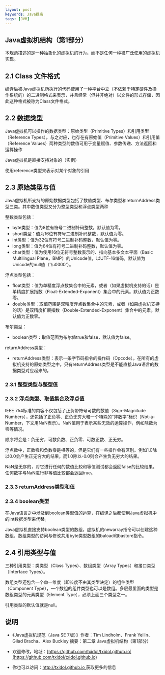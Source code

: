 ```yaml
---
layout: post
keywords: Java提高
tags: [JVM]
---
```


Java虚拟机结构（第1部分）
----------------- 
本规范描述的是一种抽象化的虚拟机的行为，而不是任何一种被广泛使用的虚拟机实现。

## 2.1 Class 文件格式

编译后被Java虚拟机所执行的代码使用了一种平台中立（不依赖于特定硬件及操作系统的）的二进制格式来表示，并且经常（但并非绝对）以文件的形式存储，因此这种格式被称为Class文件格式。

## 2.2 数据类型

Java虚拟机可以操作的数据类型：原始类型（Primitive Types）和引用类型（Reference Types）。与之对应，也存在有原始值（Primitive Values）和引用值（Reference Values）两种类型的数值可用于变量赋值、参数传递、方法返回和运算操作

Java虚拟机是直接支持对象的（实例） 

使用reference类型来表示对某个对象的引用

## 2.3 原始类型与值

Java虚拟机所支持的原始数据类型包括了数值类型、布尔类型和returnAddress类型三类。其中数值类型又分为整型类型和浮点类型两种

整数类型包括：

- byte类型：值为8位有符号二进制补码整数，默认值为零。
- short类型：值为16位有符号二进制补码整数，默认值为零。
- int类型：值为32位有符号二进制补码整数，默认值为零。
- long类型：值为64位有符号二进制补码整数，默认值为零。
- char类型：值为使用16位无符号整数表示的、指向基本多文本平面（Basic Multilingual Plane，BMP）的Unicode值，以UTF-16编码，默认值为Unicode的null值（'\u0000'）。

浮点类型包括：

- float类型：值为单精度浮点数集合中的元素，或者（如果虚拟机支持的话）是单精度扩展指数（Float-Extended-Exponent）集合中的元素。默认值为正数零。
- double类型：取值范围是双精度浮点数集合中的元素，或者（如果虚拟机支持的话）是双精度扩展指数（Double-Extended-Exponent）集合中的元素。默认值为正数零。

布尔类型：

- boolean类型：取值范围为布尔值true和false，默认值为false。

returnAddress类型：

- returnAddress类型：表示一条字节码指令的操作码（Opcode）。在所有的虚拟机支持的原始类型之中，只有returnAddress类型是不能直接Java语言的数据类型对应起来的。

### 2.3.1 整型类型与整型值

### 2.3.2 浮点类型、取值集合及浮点值
IEEE 754标准的内容不仅包括了正负带符号可数的数值（Sign-Magnitude Numbers），还包括了正负零、正负无穷大和一个特殊的“非数字”标识（Not-a-Number，下文用NaN表示）。NaN值用于表示某些无效的运算操作，例如除数为零等情况。

顺序将会是：负无穷，可数负数、正负零、可数正数、正无穷。

浮点数中，正数零和负数零是相等的，但是它们有一些操作会有区别。例如1.0除以0.0会产生正无穷大的结果，而1.0除以-0.0则会产生负无穷大的结果。

NaN是无序的，对它进行任何的数值比较和等值测试都会返回false的比较结果。任何数字与NaN进行非等值比较都会返回true。

### 2.3.3 returnAddress类型和值

### 2.3.4 boolean类型

在Java语言之中涉及到boolean类型值的运算，在编译之后都使用Java虚拟机中的int数据类型来代替。

Java虚拟机直接支持boolean类型的数组，虚拟机的newarray指令可以创建这种数组，数组类型的访问与修改共用byte类型数组的baload和bastore指令。

## 2.4 引用类型与值

三种引用类型：类类型（Class Types）、数组类型（Array Types）和接口类型（Interface Types）。

数组类型还包含一个单一维度（即长度不由其类型决定）的组件类型（Component Type），一个数组的组件类型也可以是数组。多层最里面的类型是数组类型的元素类型（Element Type），必须上面三个类型之一。

引用类型的默认值就是null。


说明
----
- 《Java虚拟机规范（Java SE 7版）》作者：Tim Lindholm、Frank Yellin、Gilad Bracha、Alex Buckley  摘要：第二章 Java虚拟机结构（第1部分）

- 欢迎修改，地址：[https://github.com/txidol/txidol.github.io](https://github.com/txidol/txidol.github.io)

- 你也可以访问：[http://txidol.github.io ](http://txidol.github.io) 获取更多的信息
